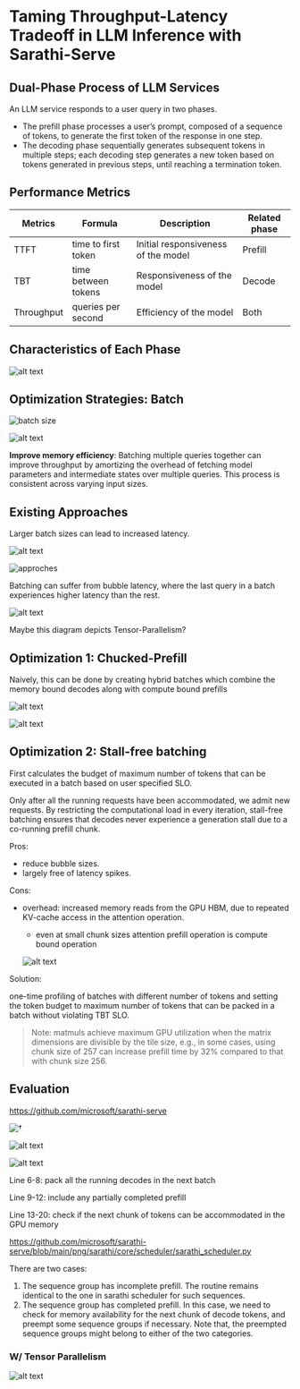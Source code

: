 # Taming Throughput-Latency Tradeoff in LLM Inference with Sarathi-Serve

## Dual-Phase Process of LLM Services

An LLM service responds to a user query in two phases.

- The prefill phase processes a user’s prompt, composed of a sequence of tokens, to generate the first token of the response in one step.
- The decoding phase sequentially generates subsequent tokens in multiple steps; each decoding step generates a new token based on tokens generated in previous steps, until reaching a termination token.

## Performance Metrics

| Metrics | Formula | Description | Related phase |
| --- | --- | --- | --- |
| TTFT | time to first token | Initial responsiveness of the model | Prefill |
| TBT | time between tokens | Responsiveness of the model | Decode|
| Throughput | queries per second | Efficiency of the model | Both |

## Characteristics of Each Phase

![alt text](png/sarathi/image.png)

## Optimization Strategies: Batch

![batch size](png/sarathi/image-2.png)

![alt text](png/sarathi/image-1.png)

**Improve memory efficiency**: Batching multiple queries together can improve throughput by amortizing the overhead of fetching model parameters and intermediate states over multiple queries. This process is consistent across varying input sizes.

## Existing Approaches

Larger batch sizes can lead to increased latency.

![alt text](png/sarathi/image-4.png)

![approches](png/sarathi/image-3.png)

Batching can suffer from bubble latency, where the last query in a batch experiences higher latency than the rest.

![alt text](png/sarathi/image-5.png)

Maybe this diagram depicts Tensor-Parallelism?

## Optimization 1: Chucked-Prefill

Naively, this can be done by creating hybrid batches which combine the memory bound decodes along with compute bound prefills

![alt text](png/sarathi/image-6.png)

![alt text](png/sarathi/image-8.png)

## Optimization 2: Stall-free batching

First calculates the budget of maximum number of tokens that can be executed in a batch based on user specified SLO.

Only after all the running requests have been accommodated, we admit new requests. By restricting the computational load in every iteration, stall-free batching ensures that decodes never experience a generation stall due to a co-running prefill chunk.

Pros:

- reduce bubble sizes.
- largely free of latency spikes.

Cons:

- overhead: increased memory reads from the GPU HBM, due to repeated KV-cache access in the attention operation.

  - even at small chunk sizes attention prefill operation is compute bound operation

  ![alt text](png/sarathi/image-7.png)

Solution:

one-time profiling of batches with different number of tokens and setting the token budget to maximum number of tokens that can be packed in a batch without violating TBT SLO.
> Note: matmuls achieve maximum GPU utilization when the matrix dimensions are divisible by the tile size, e.g., in some cases, using chunk size of 257 can increase prefill time by 32% compared to that with chunk size 256.

## Evaluation

<https://github.com/microsoft/sarathi-serve>

![†](png/sarathi/image-9.png)

![alt text](png/sarathi/image-10.png)

![alt text](png/sarathi/image-12.png)

Line 6-8: pack all the running decodes in the next batch

Line 9-12: include any partially completed prefill

Line 13-20: check if the next chunk of tokens can be accommodated in the GPU memory

<https://github.com/microsoft/sarathi-serve/blob/main/png/sarathi/core/scheduler/sarathi_scheduler.py>

There are two cases:

1. The sequence group has incomplete prefill. The routine
remains identical to the one in sarathi scheduler for such sequences.
1. The sequence group has completed prefill. In this case, we need to
check for memory availability for the next chunk of decode tokens, and preempt
some sequence groups if necessary. Note that, the preempted sequence groups
might belong to either of the two categories.

### W/ Tensor Parallelism

![alt text](png/sarathi/image-11.png)
